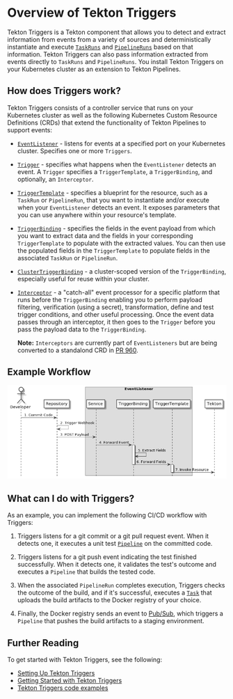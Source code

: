 <!-- prettier-ignore start -->
<!--
---
title: "Overview of Tekton Triggers"
linkTitle: "Overview"
weight: 3
description: >
  Tekton Triggers
cascade:
  github_project_repo: https://github.com/tektoncd/triggers
---
-->

<!-- prettier-ignore end -->


# Overview of Tekton Triggers

Tekton Triggers is a Tekton component that allows you to detect and extract information from events from a variety of sources and deterministically instantiate
and execute [`TaskRuns`](https://github.com/tektoncd/pipeline/blob/master/docs/taskruns.md) and [`PipelineRuns`](https://github.com/tektoncd/pipeline/blob/master/docs/pipelineruns.md)
based on that information. Tekton Triggers can also pass information extracted from events directly to `TaskRuns` and `PipelineRuns`. You install Tekton Triggers on your Kubernetes
cluster as an extension to Tekton Pipelines.

## How does Triggers work?

Tekton Triggers consists of a controller service that runs on your Kubernetes cluster as well as the following Kubernetes Custom Resource Definitions (CRDs) that extend
the functionality of Tekton Pipelines to support events:

*  [`EventListener`](https://github.com/tektoncd/triggers/blob/main/docs/eventlisteners.md) - listens for events at a specified port on your Kubernetes cluster.
   Specifies one or more `Triggers`.

*  [`Trigger`](https://github.com/tektoncd/triggers/blob/main/docs/triggers.md) - specifies what happens when the `EventListener` detects an event. A `Trigger` specifies
   a `TriggerTemplate`, a `TriggerBinding`, and optionally, an `Interceptor`.

*  [`TriggerTemplate`](https://github.com/tektoncd/triggers/blob/main/docs/triggertemplates.md) - specifies a blueprint for the resource, such as a `TaskRun` or `PipelineRun`,
   that you want to instantiate and/or execute when your `EventListener` detects an event. It exposes parameters that you can use anywhere within your resource's template.

*  [`TriggerBinding`](https://github.com/tektoncd/triggers/blob/main/docs/triggerbindings.md) - specifies the fields in the event payload from which you want to extract
   data and the fields in your corresponding `TriggerTemplate` to populate with the extracted values. You can then use the populated fields in the `TriggerTemplate` to
   populate fields in the associated `TaskRun` or `PipelineRun`.

*  [`ClusterTriggerBinding`](https://github.com/tektoncd/triggers/blob/main/docs/triggerbindings.md) - a cluster-scoped version of the `TriggerBinding`,
   especially useful for reuse within your cluster.

*  [`Interceptor`](https://github.com/tektoncd/triggers/blob/main/docs/eventlisteners.md#interceptors) - a "catch-all" event processor for a specific platform that
   runs before the `TriggerBinding` enabling you to perform payload filtering, verification (using a secret), transformation, define and test trigger conditions, and other
   useful processing. Once the event data passes through an interceptor, it then goes to the `Trigger` before you pass the payload data to the `TriggerBinding`.

   **Note:** `Interceptors` are currently part of `EventListeners` but are being converted to a standalond CRD in [PR 960](https://github.com/tektoncd/triggers/pull/960). 


## Example Workflow
![](../images/SequenceDiagram.png)


## What can I do with Triggers?

As an example, you can implement the following CI/CD workflow with Triggers:

1. Triggers listens for a git commit or a git pull request event. When it detects one, it executes a unit test [`Pipeline`](https://github.com/tektoncd/pipeline/blob/master/docs/pipelines.md) on the committed code.

2. Triggers listens for a git push event indicating the test finished successfully. When it detects one, it validates the test's outcome and executes a `Pipeline` that builds the tested code.

3. When the associated `PipelineRun` completes execution, Triggers checks the outcome of the build, and if it's successful, executes a [`Task`](https://github.com/tektoncd/pipeline/blob/master/docs/tasks.md)
   that uploads the build artifacts to the Docker registry of your choice.

4. Finally, the Docker registry sends an event to [Pub/Sub](https://cloud.google.com/pubsub/docs/overview), which triggers a `Pipeline` that pushes the build artifacts to a staging environment.


## Further Reading

To get started with Tekton Triggers, see the following:

*   [Setting Up Tekton Triggers](https://github.com/tektoncd/triggers/blob/main/docs/install.md)
*   [Getting Started with Tekton Triggers](https://github.com/tektoncd/triggers/blob/main/docs/getting-started/README.md)
*   [Tekton Triggers code examples](https://github.com/tektoncd/triggers/tree/main/examples)
